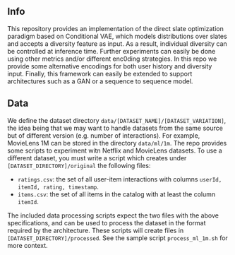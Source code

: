 ## Info 

This repository provides an implementation of the direct slate optimization paradigm based on Conditional VAE, which models distributions over slates and accepts a diversity feature as input. As a result, individual diversity can be controlled at inference time. 
Further experiments can easily be done using other metrics and/or different enc0ding strategies. In this repo we provide some alternative encodings for both user history and diversity input. 
Finally, this framework can easily be extended to support architectures such as a GAN or a sequence to sequence model.

## Data 

We define the dataset directory `data/[DATASET_NAME]/[DATASET_VARIATION]`, the idea being that we may want to handle datasets from the same source but of different version (e.g. number of interactions). For example, MovieLens 1M can be stored in the directory `data/ml/1m`.
The repo provides some scripts to experiment witn Netflix and MovieLens datasets. To use a different dataset, you must write a script which creates under `[DATASET_DIRECTORY]/original` the following files:
* `ratings.csv`: the set of all user-item interactions with columns `userId, itemId, rating, timestamp`.
* `items.csv`: the set of all items in the catalog with at least the column `itemId`.

The included data processing scripts expect the two files with the above specifications, and can be used to process the dataset in the format required by the architecture. These scripts will create files in `[DATASET_DIRECTORY]/processed`.
See the sample script `process_ml_1m.sh` for more context.
